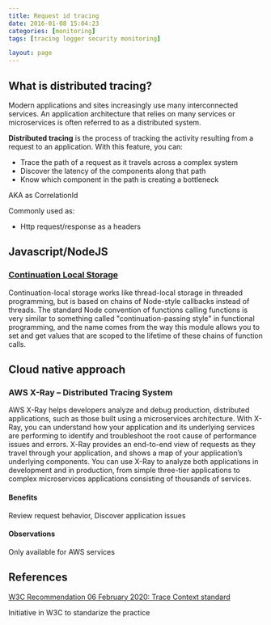 ```yaml
---
title: Request id tracing
date: 2016-01-08 15:04:23
categories: [monitoring]
tags: [tracing logger security monitoring]

layout: page
---
```


## What is distributed tracing?

Modern applications and sites increasingly use many interconnected services. An application architecture that relies on many services or microservices is often referred to as a distributed system.

**Distributed tracing** is the process of tracking the activity resulting from a request to an application. With this feature, you can:
* Trace the path of a request as it travels across a complex system
* Discover the latency of the components along that path
* Know which component in the path is creating a bottleneck

AKA as CorrelationId

Commonly used as:

- Http request/response as a headers

## Javascript/NodeJS

### [Continuation Local Storage](https://github.com/othiym23/node-continuation-local-storage)

Continuation-local storage works like thread-local storage in threaded programming, but is based on chains of Node-style callbacks instead of threads. The standard Node convention of functions calling functions is very similar to something called "continuation-passing style" in functional programming, and the name comes from the way this module allows you to set and get values that are scoped to the lifetime of these chains of function calls.

## Cloud native approach

### AWS X-Ray – Distributed Tracing System

AWS X-Ray helps developers analyze and debug production, distributed applications, such as those built using a microservices architecture. With X-Ray, you can understand how your application and its underlying services are performing to identify and troubleshoot the root cause of performance issues and errors. X-Ray provides an end-to-end view of requests as they travel through your application, and shows a map of your application’s underlying components. You can use X-Ray to analyze both applications in development and in production, from simple three-tier applications to complex microservices applications consisting of thousands of services.

#### Benefits

Review request behavior, Discover application issues

#### Observations

Only available for AWS services

## References

[W3C Recommendation 06 February 2020: Trace Context standard](https://www.w3.org/TR/trace-context/)

Initiative in W3C to standarize the practice
